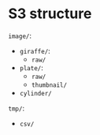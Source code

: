 # S3 structure
`image/`:
* `giraffe/`:
	* `raw/`
* `plate/`:
	* `raw/`
	* `thumbnail/`
* `cylinder/`

`tmp/`:
* `csv/`
